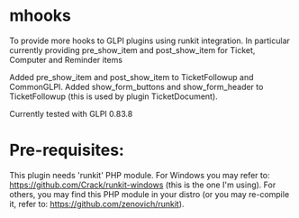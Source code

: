 # mhooks
To provide more hooks to GLPI plugins using runkit integration.
In particular currently providing pre_show_item and post_show_item for Ticket, Computer and Reminder items

Added pre_show_item and post_show_item to TicketFollowup and CommonGLPI.
Added show_form_buttons and show_form_header to TicketFollowup (this is used by plugin TicketDocument).

Currently tested with GLPI 0.83.8


# Pre-requisites:
This plugin needs 'runkit' PHP module.
For Windows you may refer to: https://github.com/Crack/runkit-windows (this is the one I'm using).
For others, you may find this PHP module in your distro (or you may re-compile it, refer to: https://github.com/zenovich/runkit).
